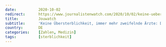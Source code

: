 ```yaml
---
date:          2020-10-02
redirect:      https://www.journalistenwatch.com/2020/10/02/keine-uebersterblichkeit-aerzte/
title:         Jouwatch
subtitle:      'Keine Übersterblichkeit, immer mehr zweifelnde Ärzte: Der größte Fehlalarm aller Zeiten'
country:       DE
categories:    [Zahlen, Medizin]
tags:          [sterblichkeit]
---
```

